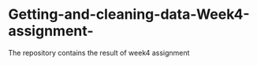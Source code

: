# Getting-and-cleaning-data-Week4-assignment-
The repository contains the result of week4 assignment 
